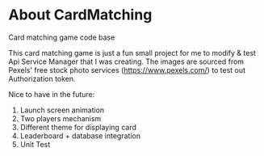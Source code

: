 # About CardMatching
Card matching game code base

This card matching game is just a fun small project for me to modify & test Api Service Manager that I was creating. 
The images are sourced from Pexels' free stock photo services (https://www.pexels.com/) to test out Authorization token.

Nice to have in the future:
1. Launch screen animation
2. Two players mechanism
3. Different theme for displaying card
4. Leaderboard + database integration
5. Unit Test
